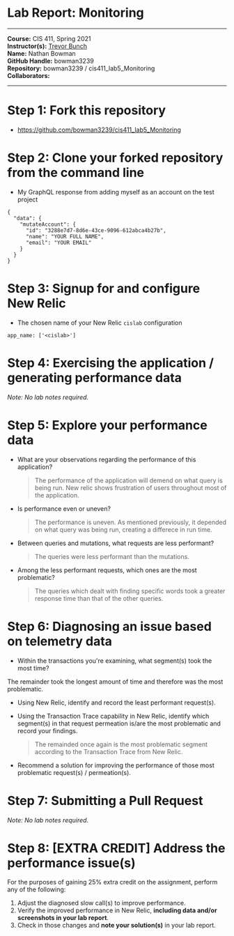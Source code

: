 # Lab Report: Monitoring
___
**Course:** CIS 411, Spring 2021  
**Instructor(s):** [Trevor Bunch](https://github.com/trevordbunch)  
**Name:** Nathan Bowman  
**GitHub Handle:** bowman3239  
**Repository:** bowman3239 / cis411_lab5_Monitoring  
**Collaborators:** 
___

# Step 1: Fork this repository
- https://github.com/bowman3239/cis411_lab5_Monitoring

# Step 2: Clone your forked repository from the command line
- My GraphQL response from adding myself as an account on the test project
```
{
  "data": {
    "mutateAccount": {
      "id": "3288e7d7-8d6e-43ce-9096-612abca4b27b",
      "name": "YOUR FULL NAME",
      "email": "YOUR EMAIL"
    }
  }
}
```

# Step 3: Signup for and configure New Relic
- The chosen name of your New Relic ```cislab``` configuration
```
app_name: ['<cislab>']
```

# Step 4: Exercising the application / generating performance data

_Note: No lab notes required._

# Step 5: Explore your performance data
* What are your observations regarding the performance of this application? 
  > The performance of the application will demend on what query is being run. New relic shows frustration of users throughout most of the application.
* Is performance even or uneven? 
  > The performance is uneven. As mentioned previously, it depended on what query was being run, creating a differece in run time.
* Between queries and mutations, what requests are less performant? 
  > The queries were less performant than the mutations.
* Among the less performant requests, which ones are the most problematic?
  > The queries which dealt with finding specific words took a greater response time than that of the other queries.

# Step 6: Diagnosing an issue based on telemetry data
* Within the transactions you're examining, what segment(s) took the most time?

The remainder took the longest amount of time and therefore was the most problematic.
* Using New Relic, identify and record the least performant request(s).
  > 
* Using the Transaction Trace capability in New Relic, identify which segment(s) in that request permeation is/are the most problematic and record your findings.
  > The remainded once again is the most problematic segment according to the Transaction Trace from New Relic.
* Recommend a solution for improving the performance of those most problematic request(s) / permeation(s).
  > 

# Step 7: Submitting a Pull Request
_Note: No lab notes required._

# Step 8: [EXTRA CREDIT] Address the performance issue(s)
For the purposes of gaining 25% extra credit on the assignment, perform any of the following:
1. Adjust the diagnosed slow call(s) to improve performance. 
2. Verify the improved performance in New Relic, **including data and/or screenshots in your lab report**.
2. Check in those changes and **note your solution(s)** in your lab report.